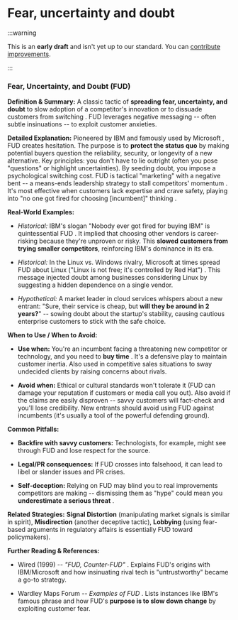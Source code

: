 # Fear, uncertainty and doubt

:::warning

This is an **early draft** and isn't yet up to our standard.
You can [contribute improvements](https://github.com/dave1010/wardley-leadership-strategies).

:::


### **Fear, Uncertainty, and Doubt (FUD)**

**Definition & Summary:** A classic tactic of **spreading fear, uncertainty, and doubt** to slow adoption of a competitor's innovation or to dissuade customers from switching . FUD leverages negative messaging -- often subtle insinuations -- to exploit customer anxieties.

**Detailed Explanation:** Pioneered by IBM and famously used by Microsoft , FUD creates hesitation. The purpose is to **protect the status quo** by making potential buyers question the reliability, security, or longevity of a new alternative. Key principles: you don't have to lie outright (often you pose "questions" or highlight uncertainties). By seeding doubt, you impose a psychological switching cost. FUD is tactical "marketing" with a negative bent -- a means-ends leadership strategy to stall competitors' momentum . It's most effective when customers lack expertise and crave safety, playing into "no one got fired for choosing [incumbent]" thinking .

**Real-World Examples:**

-  *Historical:* IBM's slogan "Nobody ever got fired for buying IBM" is quintessential FUD . It implied that choosing other vendors is career-risking because they're unproven or risky. This **slowed customers from trying smaller competitors**, reinforcing IBM's dominance in its era.

-  *Historical:* In the Linux vs. Windows rivalry, Microsoft at times spread FUD about Linux ("Linux is not free; it's controlled by Red Hat") . This message injected doubt among businesses considering Linux by suggesting a hidden dependence on a single vendor.

-  *Hypothetical:* A market leader in cloud services whispers about a new entrant: "Sure, their service is cheap, but **will they be around in 2 years?**" -- sowing doubt about the startup's stability, causing cautious enterprise customers to stick with the safe choice.

**When to Use / When to Avoid:**

-  **Use when:** You're an incumbent facing a threatening new competitor or technology, and you need to **buy time** . It's a defensive play to maintain customer inertia. Also used in competitive sales situations to sway undecided clients by raising concerns about rivals.

-  **Avoid when:** Ethical or cultural standards won't tolerate it (FUD can damage your reputation if customers or media call you out). Also avoid if the claims are easily disproven -- savvy customers will fact-check and you'll lose credibility. New entrants should avoid using FUD against incumbents (it's usually a tool of the powerful defending ground).

**Common Pitfalls:**

-  **Backfire with savvy customers:** Technologists, for example, might see through FUD and lose respect for the source.

-  **Legal/PR consequences:** If FUD crosses into falsehood, it can lead to libel or slander issues and PR crises.

-  **Self-deception:** Relying on FUD may blind you to real improvements competitors are making -- dismissing them as "hype" could mean you **underestimate a serious threat** .

**Related Strategies:** **Signal Distortion** (manipulating market signals is similar in spirit), **Misdirection** (another deceptive tactic), **Lobbying** (using fear-based arguments in regulatory affairs is essentially FUD toward policymakers).

**Further Reading & References:**

-  Wired (1999) -- *"FUD, Counter-FUD"* . Explains FUD's origins with IBM/Microsoft and how insinuating rival tech is "untrustworthy" became a go-to strategy.

-  Wardley Maps Forum -- *Examples of FUD* . Lists instances like IBM's famous phrase and how FUD's **purpose is to slow down change** by exploiting customer fear.